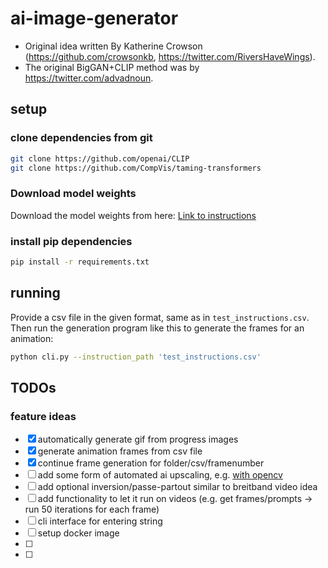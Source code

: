 # ai-image-generator

- Original idea written By Katherine Crowson (https://github.com/crowsonkb,
  https://twitter.com/RiversHaveWings).
- The original BigGAN+CLIP method was by https://twitter.com/advadnoun.

## setup

### clone dependencies from git

```sh
git clone https://github.com/openai/CLIP
git clone https://github.com/CompVis/taming-transformers
```

### Download model weights

Download the model weights from
here: [Link to instructions](https://github.com/EleutherAI/vqgan-clip/blob/main/README.md)

### install pip dependencies

```sh
pip install -r requirements.txt
```

## running

Provide a csv file in the given format, same as in `test_instructions.csv`.
Then run the generation program like this to generate the frames for an animation:

```sh
python cli.py --instruction_path 'test_instructions.csv'
```

## TODOs

### feature ideas 

- [x] automatically generate gif from progress images
- [x] generate animation frames from csv file
- [x] continue frame generation for folder/csv/framenumber
- [ ] add some form of automated ai upscaling, e.g. [with opencv](https://learnopencv.com/super-resolution-in-opencv/)
- [ ] add optional inversion/passe-partout similar to breitband video idea
- [ ] add functionality to let it run on videos (e.g. get frames/prompts -> run 50 iterations for each frame)
- [ ] cli interface for entering string
- [ ] setup docker image
- [ ] 
- [ ] 
